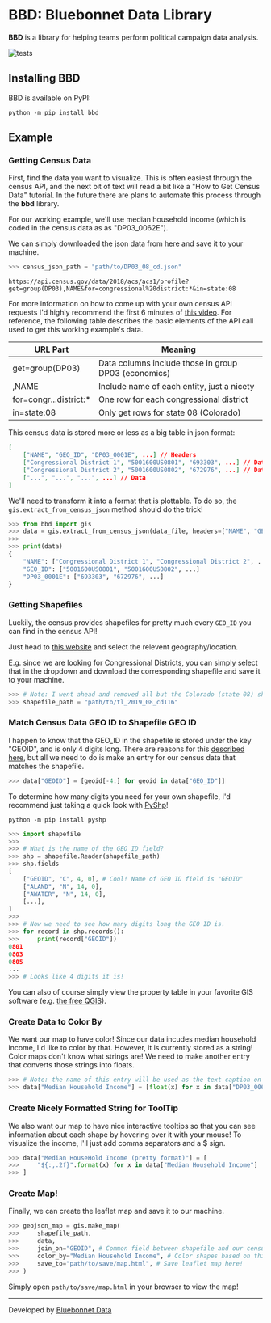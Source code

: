 # BBD: Bluebonnet Data Library

**BBD** is a library for helping teams perform political campaign data analysis.

![tests](https://github.com/bluebonnet-data/bbd/workflows/tests/badge.svg)

## Installing BBD

BBD is available on PyPI:

```console
python -m pip install bbd
```

## Example

### Getting Census Data
First, find the data you want to visualize. This is often easiest through the census API, and the next bit of text will read a bit like a "How to Get Census Data" tutorial. In the future there are plans to automate this process through the **bbd** library.

For our working example, we'll use median household income (which is coded in the census data as as "DP03_0062E").

We can simply downloaded the json data from [here](https://api.census.gov/data/2018/acs/acs1/profile?get=group(DP03),NAME&for=congressional%20district:*&in=state:08) and save it to your machine.

```python
>>> census_json_path = "path/to/DP03_08_cd.json"
```

    https://api.census.gov/data/2018/acs/acs1/profile?get=group(DP03),NAME&for=congressional%20district:*&in=state:08

For more information on how to come up with your own census API requests I'd highly recommend the first 6 minutes of [this video](https://www.census.gov/library/video/2020/using-api-all-results-for-acs-table.html). For reference, the following table describes the basic elements of the API call used to get this working example's data.

| URL Part               | Meaning
| ----------------       |-------------
| get=group(DP03)        | Data columns include those in group DP03 (economics)
| ,NAME                  | Include name of each entity, just a nicety
| for=congr...district:* | One row for each congressional district
| in=state:08            | Only get rows for state 08 (Colorado)

This census data is stored more or less as a big table in json format:

```json
[
    ["NAME", "GEO_ID", "DP03_0001E", ...] // Headers
    ["Congressional District 1", "5001600US0801", "693303", ...] // Data
    ["Congressional District 2", "5001600US0802", "672976", ...] // Data
    ["...", "...", "...", ...] // Data
]
```

We'll need to transform it into a format that is plottable. To do so, the `gis.extract_from_census_json` method should do the trick!

```python
>>> from bbd import gis
>>> data = gis.extract_from_census_json(data_file, headers=["NAME", "GEO_ID", "DP03_0062E"])
>>> 
>>> print(data)
{
    "NAME": ["Congressional District 1", "Congressional District 2", ...],
    "GEO_ID": ["5001600US0801", "5001600US0802", ...]
    "DP03_0001E": ["693303", "672976", ...]
}
```

### Getting Shapefiles

Luckily, the census provides shapefiles for pretty much every `GEO_ID` you can find in the census API!

Just head to [this website](https://www.census.gov/cgi-bin/geo/shapefiles/index.php) and select the relevent geography/location.

E.g. since we are looking for Congressional Districts, you can simply select that in the dropdown and download the corresponding shapefile and save it to your machine.

```python
>>> # Note: I went ahead and removed all but the Colorado (state 08) shapes, but that's optional
>>> shapefile_path = "path/to/tl_2019_08_cd116"
```

### Match Census Data GEO ID to Shapefile GEO ID

I happen to know that the GEO_ID in the shapefile is stored under the key "GEOID", and is only 4 digits long. There are reasons for this [described here](https://www.census.gov/programs-surveys/geography/guidance/geo-identifiers.html), but all we need to do is make an entry for our census data that matches the shapefile.

```python
>>> data["GEOID"] = [geoid[-4:] for geoid in data["GEO_ID"]]
```

To determine how many digits you need for your own shapefile, I'd recommend just taking a quick look with [PyShp](https://pypi.org/project/pyshp/)!

```console
python -m pip install pyshp
```

```python
>>> import shapefile
>>> 
>>> # What is the name of the GEO ID field?
>>> shp = shapefile.Reader(shapefile_path)
>>> shp.fields
[
    ["GEOID", "C", 4, 0], # Cool! Name of GEO ID field is "GEOID"
    ["ALAND", "N", 14, 0],
    ["AWATER", "N", 14, 0], 
    [...],
]
>>>
>>> # Now we need to see how many digits long the GEO ID is.
>>> for record in shp.records():
>>>     print(record["GEOID"])
0801
0803
0805
...
>>> # Looks like 4 digits it is!
```

You can also of course simply view the property table in your favorite GIS software (e.g. [the free QGIS](https://qgis.org/en/site/forusers/download.html)).

### Create Data to Color By

We want our map to have color! Since our data incudes median household income, I'd like to color by that. However, it is currently stored as a string! Color maps don't know what strings are! We need to make another entry that converts those strings into floats. 

```python
>>> # Note: the name of this entry will be used as the text caption on the colormap
>>> data["Median Household Income"] = [float(x) for x in data["DP03_0062E"]]
```

### Create Nicely Formatted String for ToolTip

We also want our map to have nice interactive tooltips so that you can see information about each shape by hovering over it with your mouse! To visualize the income, I'll just add comma separators and a $ sign.

```python
>>> data["Median HouseHold Income (pretty format)"] = [
>>>     "${:,.2f}".format(x) for x in data["Median Household Income"]
>>> ]
```

### Create Map!

Finally, we can create the leaflet map and save it to our machine.

```python
>>> geojson_map = gis.make_map(
>>>     shapefile_path,
>>>     data,
>>>     join_on="GEOID", # Common field between shapefile and our census data 
>>>     color_by="Median Household Income", # Color shapes based on this data field
>>>     save_to="path/to/save/map.html", # Save leaflet map here!
>>> )
```

Simply open `path/to/save/map.html` in your browser to view the map!

---
Developed by [Bluebonnet Data](https://www.bluebonnetdata.org/)
